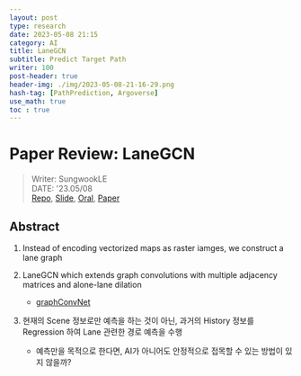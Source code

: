 ```yaml
---
layout: post
type: research
date: 2023-05-08 21:15
category: AI
title: LaneGCN
subtitle: Predict Target Path
writer: 100
post-header: true  
header-img: ./img/2023-05-08-21-16-29.png
hash-tag: [PathPrediction, Argoverse]
use_math: true
toc : true
---
```


# Paper Review: LaneGCN 
> Writer: SungwookLE    
> DATE: '23.05/08    
> [Repo](https://github.com/uber-research/LaneGCN), [Slide](http://www.cs.toronto.edu/~byang/slides/LaneGCN.pdf), [Oral](https://yun.sfo2.digitaloceanspaces.com/public/lanegcn/video.mp4), [Paper](https://arxiv.org/abs/2007.13732)  


## Abstract
1. Instead of encoding vectorized maps as raster iamges, we construct a lane graph
2. LaneGCN which extends graph convolutions with multiple adjacency matrices and alone-lane dilation
    - [graphConvNet](https://github.com/heartcored98/Standalone-DeepLearning/blob/master/Lec9/Lec9-A.pdf)

3. 현재의 Scene 정보로만 예측을 하는 것이 아닌, 과거의 History 정보를 Regression 하여 Lane 관련한 경로 예측을 수행 
    - 예측만을 목적으로 한다면, AI가 아니어도 안정적으로 접목할 수 있는 방법이 있지 않을까?
